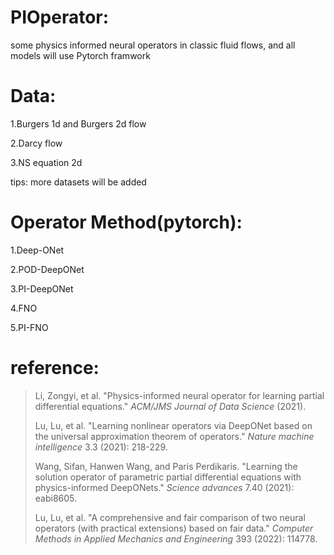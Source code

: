 # PIOperator:

some physics informed neural operators in classic fluid flows, and all models will use Pytorch framwork

# Data:

1.Burgers 1d and Burgers 2d flow

2.Darcy flow

3.NS equation 2d

tips: more datasets will be added 

# Operator Method(pytorch):

1.Deep-ONet

2.POD-DeepONet

3.PI-DeepONet

4.FNO

5.PI-FNO 

# reference:

> Li, Zongyi, et al. "Physics-informed neural operator for learning partial differential equations." *ACM/JMS Journal of Data Science* (2021).
>
> Lu, Lu, et al. "Learning nonlinear operators via DeepONet based on the universal approximation theorem of operators." *Nature machine intelligence* 3.3 (2021): 218-229.
>
> Wang, Sifan, Hanwen Wang, and Paris Perdikaris. "Learning the solution operator of parametric partial differential equations with physics-informed DeepONets." *Science advances* 7.40 (2021): eabi8605.
>
> Lu, Lu, et al. "A comprehensive and fair comparison of two neural operators (with practical extensions) based on fair data." *Computer Methods in Applied Mechanics and Engineering* 393 (2022): 114778.
